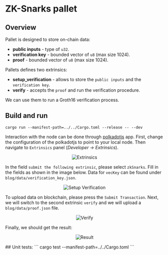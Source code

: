 # ZK-Snarks pallet

## Overview

Pallet is designed to store on-chain data:
* **public inputs** - type of `u32`.
* **verification key** - bounded vector of `u8` (max size 1024).
* **proof** - bounded vector of `u8` (max size 1024).

Pallets defines two extrinsics:
* **setup_verification** - allows to store the `public inputs` and the `verification key`.
* **verify** - accepts the `proof` and run the verification procedure.

We can use them to run a Groth16 verification process.

## Build and run
```
cargo run --manifest-path=../../Cargo.toml --release -- --dev
```

Interaction with the node can be done through [polkadotjs](https://polkadot.js.org/apps/?rpc=ws%3A%2F%2F127.0.0.1%3A9944#/extrinsics) app. First, change the configuration of the polkadotjs to point to your local node.
Then navigate to `Extrinsics` panel (*Developer -> Extrinsics*).

<center>

![Extrinsics](https://github.com/bright/zk-poker-with-substrate/blob/main/blog/img/extrinsicse_tab.png)

</center>

In the field `submit the following extrinsic`, please select `zkSnarks`. Fill in the fields as shown in the image below. Data for `vecKey` can be found under `blog/data/verification_key.json`.

<center>

![Setup Verification](https://github.com/bright/zk-poker-with-substrate/blob/main/blog/img/vk.png)

</center>

To upload data on blockchain, please press the `Submit Transaction`. Next, we will switch to the second extrinsic `verify` and we will upload a `blog/data/proof.json` file.

<center>

![Verify](https://github.com/bright/zk-poker-with-substrate/blob/main/blog/img/proof.png)

</center>

Finally, we should get the result:

<center>

![Result](https://github.com/bright/zk-poker-with-substrate/blob/main/blog/img/verification_success.png)

</center>
## Unit tests:
```
cargo test --manifest-path=../../Cargo.toml
```
